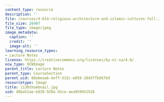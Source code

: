 ```yaml
---
content_type: resource
description: ''
file: /courses/4-614-religious-architecture-and-islamic-cultures-fall-2002/d8ba51aebd38928a92ceaea95995252b_1138thumbnail.jpg
file_size: 26407
file_type: image/jpeg
image_metadata:
  caption: ''
  credit: ''
  image-alt: ''
learning_resource_types:
- Lecture Notes
license: https://creativecommons.org/licenses/by-nc-sa/4.0/
ocw_type: OCWImage
parent_title: Lecture Notes
parent_type: CourseSection
parent_uid: 68abeaab-4eff-532c-e858-18d3ffb567bd
resourcetype: Image
title: 1138thumbnail.jpg
uid: d8ba51ae-bd38-928a-92ce-aea95995252b
---
```


